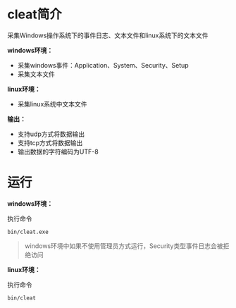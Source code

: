 # cleat简介
采集Windows操作系统下的事件日志、文本文件和linux系统下的文本文件

**windows环境：**
- 采集windows事件：Application、System、Security、Setup
- 采集文本文件

**linux环境：**

- 采集linux系统中文本文件

**输出：**
- 支持udp方式将数据输出
- 支持tcp方式将数据输出
- 输出数据的字符编码为UTF-8

# 运行
**windows环境：**

执行命令

```shell
bin/cleat.exe
```

> windows环境中如果不使用管理员方式运行，Security类型事件日志会被拒绝访问

**linux环境：**

执行命令

```shell
bin/cleat
```

